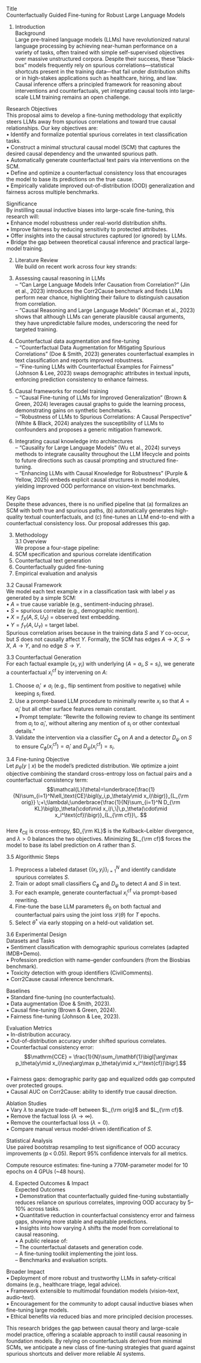 Title  
Counterfactually Guided Fine-tuning for Robust Large Language Models  

1. Introduction  
Background  
Large pre-trained language models (LLMs) have revolutionized natural language processing by achieving near-human performance on a variety of tasks, often trained with simple self-supervised objectives over massive unstructured corpora. Despite their success, these “black-box” models frequently rely on spurious correlations—statistical shortcuts present in the training data—that fail under distribution shifts or in high-stakes applications such as healthcare, hiring, and law. Causal inference offers a principled framework for reasoning about interventions and counterfactuals, yet integrating causal tools into large-scale LLM training remains an open challenge.  

Research Objectives  
This proposal aims to develop a fine-tuning methodology that explicitly steers LLMs away from spurious correlations and toward true causal relationships. Our key objectives are:  
• Identify and formalize potential spurious correlates in text classification tasks.  
• Construct a minimal structural causal model (SCM) that captures the desired causal dependency and the unwanted spurious path.  
• Automatically generate counterfactual text pairs via interventions on the SCM.  
• Define and optimize a counterfactual consistency loss that encourages the model to base its predictions on the true cause.  
• Empirically validate improved out-of-distribution (OOD) generalization and fairness across multiple benchmarks.  

Significance  
By instilling causal inductive biases into large-scale fine-tuning, this research will:  
• Enhance model robustness under real-world distribution shifts.  
• Improve fairness by reducing sensitivity to protected attributes.  
• Offer insights into the causal structures captured (or ignored) by LLMs.  
• Bridge the gap between theoretical causal inference and practical large-model training.  

2. Literature Review  
We build on recent work across four key strands:  

1. Assessing causal reasoning in LLMs  
   – “Can Large Language Models Infer Causation from Correlation?” (Jin et al., 2023) introduces the Corr2Cause benchmark and finds LLMs perform near chance, highlighting their failure to distinguish causation from correlation.  
   – “Causal Reasoning and Large Language Models” (Kıcıman et al., 2023) shows that although LLMs can generate plausible causal arguments, they have unpredictable failure modes, underscoring the need for targeted training.  

2. Counterfactual data augmentation and fine-tuning  
   – “Counterfactual Data Augmentation for Mitigating Spurious Correlations” (Doe & Smith, 2023) generates counterfactual examples in text classification and reports improved robustness.  
   – “Fine-tuning LLMs with Counterfactual Examples for Fairness” (Johnson & Lee, 2023) swaps demographic attributes in textual inputs, enforcing prediction consistency to enhance fairness.  

3. Causal frameworks for model training  
   – “Causal Fine-tuning of LLMs for Improved Generalization” (Brown & Green, 2024) leverages causal graphs to guide the learning process, demonstrating gains on synthetic benchmarks.  
   – “Robustness of LLMs to Spurious Correlations: A Causal Perspective” (White & Black, 2024) analyzes the susceptibility of LLMs to confounders and proposes a generic mitigation framework.  

4. Integrating causal knowledge into architectures  
   – “Causality for Large Language Models” (Wu et al., 2024) surveys methods to integrate causality throughout the LLM lifecycle and points to future directions such as causal prompting and structured fine-tuning.  
   – “Enhancing LLMs with Causal Knowledge for Robustness” (Purple & Yellow, 2025) embeds explicit causal structures in model modules, yielding improved OOD performance on vision–text benchmarks.  

Key Gaps  
Despite these advances, there is no unified pipeline that (a) formalizes an SCM with both true and spurious paths, (b) automatically generates high-quality textual counterfactuals, and (c) fine-tunes an LLM end-to-end with a counterfactual consistency loss. Our proposal addresses this gap.  

3. Methodology  
3.1 Overview  
We propose a four-stage pipeline:  
  1. SCM specification and spurious correlate identification  
  2. Counterfactual text generation  
  3. Counterfactually guided fine-tuning  
  4. Empirical evaluation and analysis  

3.2 Causal Framework  
We model each text example $x$ in a classification task with label $y$ as generated by a simple SCM:  
  • $A$ = true cause variable (e.g., sentiment-inducing phrase).  
  • $S$ = spurious correlate (e.g., demographic mention).  
  • $X = f_X(A,S,U_X)$ = observed text embedding.  
  • $Y = f_Y(A,U_Y)$ = target label.  
Spurious correlation arises because in the training data $S$ and $Y$ co-occur, but $S$ does not causally affect $Y$. Formally, the SCM has edges $A \to X$, $S \to X$, $A \to Y$, and no edge $S \to Y$.  

3.3 Counterfactual Generation  
For each factual example $(x_i,y_i)$ with underlying $(A=a_i,S=s_i)$, we generate a counterfactual $x_i^\text{cf}$ by intervening on $A$:  
  1. Choose $a_i'\neq a_i$ (e.g., flip sentiment from positive to negative) while keeping $s_i$ fixed.  
  2. Use a prompt-based LLM procedure to minimally rewrite $x_i$ so that $A=a_i'$ but all other surface features remain constant.  
     • Prompt template: “Rewrite the following review to change its sentiment from $a_i$ to $a_i'$, without altering any mention of $s_i$ or other contextual details.”  
  3. Validate the intervention via a classifier $C_\phi$ on $A$ and a detector $D_\psi$ on $S$ to ensure $C_\phi(x_i^\text{cf})=a_i'$ and $D_\psi(x_i^\text{cf})=s_i$.  

3.4 Fine-tuning Objective  
Let $p_\theta(y\mid x)$ be the model’s predicted distribution. We optimize a joint objective combining the standard cross-entropy loss on factual pairs and a counterfactual consistency term:  
  $$\mathcal{L}(\theta)=\underbrace{\frac{1}{N}\sum_{i=1}^N\ell_\text{CE}\bigl(y_i,p_\theta(y\mid x_i)\bigr)}_{L_{\rm orig}} \;+\;\lambda\;\underbrace{\frac{1}{N}\sum_{i=1}^N D_{\rm KL}\bigl(p_\theta(\cdot\mid x_i)\,\|\,p_\theta(\cdot\mid x_i^\text{cf})\bigr)}_{L_{\rm cf}}\,. $$  
Here $\ell_\text{CE}$ is cross-entropy, $D_{\rm KL}$ is the Kullback–Leibler divergence, and $\lambda>0$ balances the two objectives. Minimizing $L_{\rm cf}$ forces the model to base its label prediction on $A$ rather than $S$.  

3.5 Algorithmic Steps  
1. Preprocess a labeled dataset $\{(x_i,y_i)\}_{i=1}^N$ and identify candidate spurious correlates $S$.  
2. Train or adopt small classifiers $C_\phi$ and $D_\psi$ to detect $A$ and $S$ in text.  
3. For each example, generate counterfactual $x_i^\text{cf}$ via prompt-based rewriting.  
4. Fine-tune the base LLM parameters $\theta_0$ on both factual and counterfactual pairs using the joint loss $\mathcal{L}(\theta)$ for $T$ epochs.  
5. Select $\theta^*$ via early stopping on a held-out validation set.  

3.6 Experimental Design  
Datasets and Tasks  
• Sentiment classification with demographic spurious correlates (adapted IMDB+Demo).  
• Profession prediction with name–gender confounders (from the Biosbias benchmark).  
• Toxicity detection with group identifiers (CivilComments).  
• Corr2Cause causal inference benchmark.  

Baselines  
• Standard fine-tuning (no counterfactuals).  
• Data augmentation (Doe & Smith, 2023).  
• Causal fine-tuning (Brown & Green, 2024).  
• Fairness fine-tuning (Johnson & Lee, 2023).  

Evaluation Metrics  
• In-distribution accuracy.  
• Out-of-distribution accuracy under shifted spurious correlates.  
• Counterfactual consistency error:  
  $$\mathrm{CCE} = \frac{1}{N}\sum_i\mathbf{1}\bigl[\arg\max p_\theta(y\mid x_i)\neq\arg\max p_\theta(y\mid x_i^\text{cf})\bigr].$$  
• Fairness gaps: demographic parity gap and equalized odds gap computed over protected groups.  
• Causal AUC on Corr2Cause: ability to identify true causal direction.  

Ablation Studies  
• Vary $\lambda$ to analyze trade-off between $L_{\rm orig}$ and $L_{\rm cf}$.  
• Remove the factual loss ($\lambda\to\infty$).  
• Remove the counterfactual loss ($\lambda=0$).  
• Compare manual versus model-driven identification of $S$.  

Statistical Analysis  
Use paired bootstrap resampling to test significance of OOD accuracy improvements (p < 0.05). Report 95% confidence intervals for all metrics.  

Compute resource estimates: fine-tuning a 770M-parameter model for 10 epochs on 4 GPUs (~48 hours).  

4. Expected Outcomes & Impact  
Expected Outcomes  
• Demonstration that counterfactually guided fine-tuning substantially reduces reliance on spurious correlates, improving OOD accuracy by 5–10% across tasks.  
• Quantitative reduction in counterfactual consistency error and fairness gaps, showing more stable and equitable predictions.  
• Insights into how varying $\lambda$ shifts the model from correlational to causal reasoning.  
• A public release of:  
  – The counterfactual datasets and generation code.  
  – A fine-tuning toolkit implementing the joint loss.  
  – Benchmarks and evaluation scripts.  

Broader Impact  
• Deployment of more robust and trustworthy LLMs in safety-critical domains (e.g., healthcare triage, legal advice).  
• Framework extensible to multimodal foundation models (vision–text, audio–text).  
• Encouragement for the community to adopt causal inductive biases when fine-tuning large models.  
• Ethical benefits via reduced bias and more principled decision processes.  

This research bridges the gap between causal theory and large-scale model practice, offering a scalable approach to instill causal reasoning in foundation models. By relying on counterfactuals derived from minimal SCMs, we anticipate a new class of fine-tuning strategies that guard against spurious shortcuts and deliver more reliable AI systems.